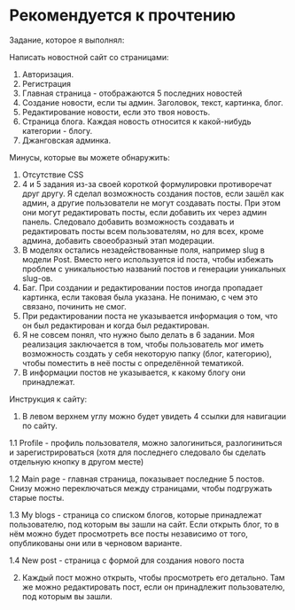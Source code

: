 # Рекомендуется к прочтению

Задание, которое я выполнял:

Написать новостной сайт со страницами:

1. Авторизация.
2. Регистрация
3. Главная страница - отображаются 5 последних новостей
4. Создание новости, если ты админ. Заголовок, текст, картинка, блог.
5. Редактирование новости, если это твоя новость.
6. Страница блога. Каждая новость относится к какой-нибудь категории - блогу.
7. Джанговская админка.

Минусы, которые вы можете обнаружить:

1. Отсутствие CSS
2. 4 и 5 задания из-за своей короткой формулировки противоречат друг другу. Я сделал возможность создания постов, если зашёл как админ, а другие пользователи не могут создавать посты. При этом они могут редактировать посты, если добавить их через админ панель. Следовало добавить возможность создавать и редактировать посты всем пользователям, но для всех, кроме админа, добавить своеобразный этап модерации.
3. В моделях остались незадействованные поля, например slug в модели Post. Вместо него используется id поста, чтобы избежать проблем с уникальностью названий постов и генерации уникальных slug-ов.
4. Баг. При создании и редактировании постов иногда пропадает картинка, если таковая была указана. Не понимаю, с чем это связано, починить не смог.
5. При редактировании поста не указывается информация о том, что он был редактирован и когда был редактирован.
6. Я не совсем понял, что нужно было делать в 6 задании. Моя реализация заключается в том, чтобы пользователь мог иметь возможность создать у себя некоторую папку (блог, категорию), чтобы поместить в неё посты с определённой тематикой.
7. В информации постов не указывается, к какому блогу они принадлежат. 

Инструкция к сайту:

1. В левом верхнем углу можно будет увидеть 4 ссылки для навигации по сайту.

1.1 Profile - профиль пользователя, можно залогиниться, разлогиниться и зарегистрироваться (хотя для последнего следовало бы сделать отдельную кнопку в другом месте)

1.2 Main page - главная страница, показывает последние 5 постов. Снизу можно переключаться между страницами, чтобы подгружать старые посты.

1.3 My blogs - страница со списком блогов, которые принадлежат пользователю, под которым вы зашли на сайт. Если открыть блог, то в нём можно будет просмотреть все посты независимо от того, опубликованы они или в черновом варианте.

1.4 New post - страница с формой для создания нового поста

2. Каждый пост можно открыть, чтобы просмотреть его детально. Там же можно редактировать пост, если он принадлежит пользователю, под которым вы зашли.
